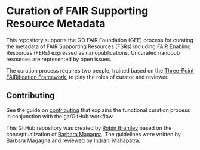 # Curation of FAIR Supporting Resource Metadata
This repository supports the GO FAIR Foundation (GFF) process for curating the metadata of FAIR Supporting Resources (FSRs) including FAIR Enabling Resources (FERs) expressed as nanopublications. Uncurated nanopub resources are represented by open issues.

The curation process requires two people, trained based on the [Three-Point FAIRification Framework](https://www.gofair.foundation/3pff), to play the roles of curator and reviewer.

## Contributing

See the guide on [contributing](CONTRIBUTING.md) that explains the functional curation process in conjunction with the git/GitHub workflow.

This GitHub repository was created by [Robin Bramley](https://orcid.org/0000-0002-8958-8087) based on the conceptualization of [Barbara Magagna](https://orcid.org/0000-0003-2195-3997). The guidelines were written by Barbara Magagna and reviewed by [Indrani Mahapatra](https://orcid.org/0000-0002-6396-0848).
